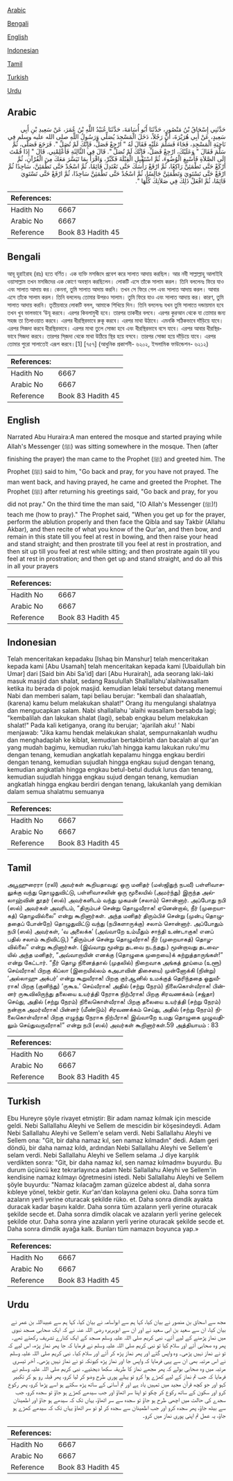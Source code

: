 [Arabic](#arabic)

[Bengali](#bengali)

[English](#english)

[Indonesian](#indonesian)

[Tamil](#tamil)

[Turkish](#turkish)

[Urdu](#urdu)

## Arabic


<div dir="rtl" lang="ar" style={{fontSize:'larger',backgroundColor:'#f8f9fa',padding:20}}>
حَدَّثَنِي إِسْحَاقُ بْنُ مَنْصُورٍ، حَدَّثَنَا أَبُو أُسَامَةَ، حَدَّثَنَا عُبَيْدُ اللَّهِ بْنُ عُمَرَ، عَنْ سَعِيدِ بْنِ أَبِي سَعِيدٍ، عَنْ أَبِي هُرَيْرَةَ، أَنَّ رَجُلاً، دَخَلَ الْمَسْجِدَ يُصَلِّي وَرَسُولُ اللَّهِ صلى الله عليه وسلم فِي نَاحِيَةِ الْمَسْجِدِ، فَجَاءَ فَسَلَّمَ عَلَيْهِ فَقَالَ لَهُ ‏"‏ ارْجِعْ فَصَلِّ، فَإِنَّكَ لَمْ تُصَلِّ ‏"‏‏.‏ فَرَجَعَ فَصَلَّى، ثُمَّ سَلَّمَ فَقَالَ ‏"‏ وَعَلَيْكَ، ارْجِعْ فَصَلِّ، فَإِنَّكَ لَمْ تُصَلِّ ‏"‏‏.‏ قَالَ فِي الثَّالِثَةِ فَأَعْلِمْنِي‏.‏ قَالَ ‏"‏ إِذَا قُمْتَ إِلَى الصَّلاَةِ فَأَسْبِغِ الْوُضُوءَ، ثُمَّ اسْتَقْبِلِ الْقِبْلَةَ فَكَبِّرْ، وَاقْرَأْ بِمَا تَيَسَّرَ مَعَكَ مِنَ الْقُرْآنِ، ثُمَّ ارْكَعْ حَتَّى تَطْمَئِنَّ رَاكِعًا، ثُمَّ ارْفَعْ رَأْسَكَ حَتَّى تَعْتَدِلَ قَائِمًا، ثُمَّ اسْجُدْ حَتَّى تَطْمَئِنَّ، سَاجِدًا ثُمَّ ارْفَعْ حَتَّى تَسْتَوِيَ وَتَطْمَئِنَّ جَالِسًا، ثُمَّ اسْجُدْ حَتَّى تَطْمَئِنَّ سَاجِدًا، ثُمَّ ارْفَعْ حَتَّى تَسْتَوِيَ قَائِمًا، ثُمَّ افْعَلْ ذَلِكَ فِي صَلاَتِكَ كُلِّهَا ‏"‏‏.‏
</div>
<div style={{backgroundColor:'#f8f9fa',padding:20, marginBottom: 10}}><table> <thead> <tr> <th>References:</th> <th></th> </tr> </thead> <tbody><tr><td>Hadith No</td><td>6667</td></tr><tr><td>Arabic No</td><td>6667</td></tr><tr><td>Reference</td><td>Book 83 Hadith 45</td></tr></tbody></table></div>

## Bengali


<div dir="ltr" lang="bn" style={{fontSize:'larger',backgroundColor:'#f8f9fa',padding:20}}>
আবূ হুরাইরাহ (রাঃ) হতে বর্ণিত। এক ব্যক্তি মসজিদে প্রবেশ করে সালাত আদায় করছিল। আর নবী সাল্লাল্লাহু আলাইহি ওয়াসাল্লাম তখন মসজিদের এক কোণে অবস্থান করছিলেন। লোকটি এসে তাঁকে সালাম করল। তিনি বললেনঃ ফিরে যাও এবং সালাত আদায় কর। কেননা, তুমি সালাত আদায় করনি। তখন সে ফিরে গেল এবং সালাত আদায় করল। আবার এসে তাঁকে সালাম করল। তিনি বললেনঃ তোমার উপরও সালাম। তুমি ফিরে যাও এবং সালাত আদায় কর। কারণ, তুমি সালাত আদায় করনি। তৃতীয়বারে লোকটি বলল, আমাকে শিখিয়ে দিন। তিনি বললেনঃ যখন তুমি সালাতে দন্ডায়মান হবে তখন খুব ভালভাবে ‘উযূ করবে। এরপর কিবলামুখী হবে। তারপর তাকবীর বলবে। এরপর কুরআন থেকে যা তোমার জন্য সহজ তা তিলাওয়াত করবে। এরপর ধীরস্থিরভাবে রুকূ করবে। এরপর মাথা উঠাবে। এমনকি সঠিকভাবে দাঁড়িয়ে যাবে। এরপর সিজদা করবে ধীরস্থিরভাবে। এরপর মাথা তুলে সোজা হবে এবং ধীরস্থিরভাবে বসে যাবে। এরপর আবার ধীরস্থিরভাবে সিজদা করবে। তারপর সি্জদা থেকে মাথা উঠিয়ে স্থির হয়ে বসবে। তারপর সোজা হয়ে দাঁড়িয়ে যাবে। এরপর তোমার পুরো সালাতেই এরূপ করবে।[1] [৭৫৭] (আধুনিক প্রকাশনী- ৬২০২, ইসলামিক ফাউন্ডেশন- ৬২১২)
</div>
<div style={{backgroundColor:'#f8f9fa',padding:20, marginBottom: 10}}><table> <thead> <tr> <th>References:</th> <th></th> </tr> </thead> <tbody><tr><td>Hadith No</td><td>6667</td></tr><tr><td>Arabic No</td><td>6667</td></tr><tr><td>Reference</td><td>Book 83 Hadith 45</td></tr></tbody></table></div>

## English


<div dir="ltr" lang="en" style={{fontSize:'larger',backgroundColor:'#f8f9fa',padding:20}}>
Narrated Abu Huraira:A man entered the mosque and started praying while Allah's Messenger (ﷺ) was sitting somewhere in the mosque. Then (after finishing the prayer) the man came to the Prophet (ﷺ) and greeted him. The Prophet (ﷺ) said to him, "Go back and pray, for you have not prayed. The man went back, and having prayed, he came and greeted the Prophet. The Prophet (ﷺ) after returning his greetings said, "Go back and pray, for you did not pray." On the third time the man said, "(O Allah's Messenger (ﷺ)!) teach me (how to pray)." The Prophet said, "When you get up for the prayer, perform the ablution properly and then face the Qibla and say Takbir (Allahu Akbar), and then recite of what you know of the Qur'an, and then bow, and remain in this state till you feel at rest in bowing, and then raise your head and stand straight; and then prostrate till you feel at rest in prostration, and then sit up till you feel at rest while sitting; and then prostrate again till you feel at rest in prostration; and then get up and stand straight, and do all this in all your prayers
</div>
<div style={{backgroundColor:'#f8f9fa',padding:20, marginBottom: 10}}><table> <thead> <tr> <th>References:</th> <th></th> </tr> </thead> <tbody><tr><td>Hadith No</td><td>6667</td></tr><tr><td>Arabic No</td><td>6667</td></tr><tr><td>Reference</td><td>Book 83 Hadith 45</td></tr></tbody></table></div>

## Indonesian


<div dir="ltr" lang="id" style={{fontSize:'larger',backgroundColor:'#f8f9fa',padding:20}}>
Telah menceritakan kepadaku [Ishaq bin Manshur] telah menceritakan kepada kami [Abu Usamah] telah menceritakan kepada kami [Ubaidullah bin Umar] dari [Said bin Abi Sa'id] dari [Abu Hurairah], ada seorang laki-laki masuk masjid dan shalat, sedang Rasulullah Shallallahu'alaihiwasallam ketika itu berada di pojok masjid. kemudian lelaki tersebut datang menemui Nabi dan memberi salam, tapi beliau berujar: "kembali dan shalaatlah, (karena) kamu belum melakukan shalat!" Orang itu mengulangi shalatnya dan mengucapkan salam. Nabi shallallahu 'alaihi wasallam bersabda lagi; "kembalilah dan lakukan shalat (lagi), sebab engkau belum melakukan shalat!" Pada kali ketiganya, orang itu berujar; 'ajarilah aku! ' Nabi menjawab: "Jika kamu hendak melakukan shalat, sempurnakanlah wudhu dan menghadaplah ke kiblat, kemudian bertakbirlah dan bacalah al qur'an yang mudah bagimu, kemudian ruku'lah hingga kamu lakukan ruku'mu dengan tenang, kemudian angkatlah kepalamu hingga engkau berdiri dengan tenang, kemudian sujudlah hingga engkau sujud dengan tenang, kemudian angkatlah hingga engkau betul-betul duduk lurus dan tenang, kemudian sujudlah hingga engkau sujud dengan tenang, kemudian angkatlah hingga engkau berdiri dengan tenang, lakukanlah yang demikian dalam semua shalatmu semuanya
</div>
<div style={{backgroundColor:'#f8f9fa',padding:20, marginBottom: 10}}><table> <thead> <tr> <th>References:</th> <th></th> </tr> </thead> <tbody><tr><td>Hadith No</td><td>6667</td></tr><tr><td>Arabic No</td><td>6667</td></tr><tr><td>Reference</td><td>Book 83 Hadith 45</td></tr></tbody></table></div>

## Tamil


<div dir="ltr" lang="ta" style={{fontSize:'larger',backgroundColor:'#f8f9fa',padding:20}}>
அபூஹுரைரா (ரலி) அவர்கள் கூறியதாவது: ஒரு மனிதர் (மஸ்ஜிதுந் நபவீ) பள்ளிவாசலுக்கு வந்து தொழுதுவிட்டு, பள்ளிவாசலின் ஒரு மூலையில் (அமர்ந்து) இருந்த அல்லாஹ்வின் தூதர் (ஸல்) அவர்களிடம் வந்து முகமன் (சலாம்) சொன்னார். அப்போது நபி (ஸல்) அவர்கள் அவரிடம், “திரும்பச் சென்று தொழுவீராக! ஏனென்றால், நீர் (முறையாகத்) தொழவில்லை” என்று கூறினார்கள். அந்த மனிதர் திரும்பிச் சென்று (முன்பு தொழுததைப் போன்றே) தொழுதுவிட்டு வந்து (நபிகளாருக்கு) சலாம் சொன்னார். அப்போதும் நபி (ஸல்) அவர்கள், ‘வ அலைக்க’ (அவ்வாறே உம்மீதும் சாந்தி உண்டாகுக! எனப் பதில் சலாம் கூறிவிட்டு,) “திரும்பச் சென்று தொழுவீராக! நீர் (முறையாகத்) தொழவில்லை” என்று கூறினார்கள். (இவ்வாறு மூன்று தடவை நடந்தது.) மூன்றாவது தடவையில் அந்த மனிதர், “அவ்வாறாயின் எனக்கு (தொழுகை முறையை)க் கற்றுத்தாருங்கள்!” என்று கேட்டார். “நீர் தொழ நினைத்தால் (முதலில்) நிறைவாக அங்கத் தூய்மை (உளூ) செய்வீராக! பிறகு கிப்லா (இறையில்லம் கஅபாவின் திசையை) முன்னோக்கி (நின்று) ‘அல்லாஹு அக்பர்’ என்று கூறுவீராக! பிறகு குர்ஆனில் உமக்குத் தெரிந்ததை ஓதுவீராக! பிறகு (குனிந்து) ‘ருகூஉ’ செய்வீராக! அதில் (சற்று நேரம்) நிலைகொள்வீராக! பின்னர் ருகூவிலிருந்து தலையை உயர்த்தி நேராக நிற்பீராக! பிறகு சிரவணக்கம் (சஜ்தா) செய்து, அதில் (சற்று நேரம்) நிலைகொள்வீராக! பிறகு தலையை உயர்த்தி (சற்று நேரம்) நன்றாக அமர்வீராக! பின்னர் (மீண்டும்) சிரவணக்கம் செய்து, அதில் (சற்று நேரம்) நிலைகொள்வீராக! பிறகு எழுந்து நேராக நிற்பீராக! இவ்வாறே உமது தொழுகை முழுவதிலும் செய்துவருவீராக!” என்று நபி (ஸல்) அவர்கள் கூறினார்கள்.59 அத்தியாயம் : 83
</div>
<div style={{backgroundColor:'#f8f9fa',padding:20, marginBottom: 10}}><table> <thead> <tr> <th>References:</th> <th></th> </tr> </thead> <tbody><tr><td>Hadith No</td><td>6667</td></tr><tr><td>Arabic No</td><td>6667</td></tr><tr><td>Reference</td><td>Book 83 Hadith 45</td></tr></tbody></table></div>

## Turkish


<div dir="ltr" lang="tr" style={{fontSize:'larger',backgroundColor:'#f8f9fa',padding:20}}>
Ebu Hureyre şöyle rivayet etmiştir: Bir adam namaz kılmak için mescide geldi. Nebi Sallallahu Aleyhi ve Sellem de mescidin bir köşesindeydi. Adam Nebi Sallallahu Aleyhi ve Sellem'e selam verdi. Nebi Sallallahu Aleyhi ve Sellem ona: "Git, bir daha namaz kıl, sen namaz kılmadın" dedi. Adam geri döndü, bir daha namaz kıldı, ardından Nebi Sallallahu Aleyhi ve Sellem'e selam verdi. Nebi Sallallahu Aleyhi ve Sellem selama .J diye karşılık verdikten sonra: "Git, bir daha namaz kıl, sen namaz kılmadm» buyurdu. Bu durum üçüncü kez tekrarlayınca adam Nebi Sallallahu Aleyhi ve Sellem'in kendisine namaz kılmayı öğretmesini istedi. Nebi Sallallahu Aleyhi ve Sellem şöyle buyurdu: "Namaz kılacağm zaman güzelce abdest al, daha sonra kıbleye yönel, tekbir getir. Kur'an'dan kolayına geleni oku. Daha sonra tüm azaların yerli yerine oturacak şekilde rüko. et. Daha sonra dimdik ayakta duracak kadar başını kaldır. Daha sonra tüm azaların yerli yerine oturacak şekilde secde et. Daha sonra dimdik olacak ve azaların yerli yerine gelecek şekilde otur. Daha sonra yine azaların yerli yerine oturacak şekilde secde et. Daha sonra dimdik ayağa kalk. Bunları tüm namazın boyunca yap.»
</div>
<div style={{backgroundColor:'#f8f9fa',padding:20, marginBottom: 10}}><table> <thead> <tr> <th>References:</th> <th></th> </tr> </thead> <tbody><tr><td>Hadith No</td><td>6667</td></tr><tr><td>Arabic No</td><td>6667</td></tr><tr><td>Reference</td><td>Book 83 Hadith 45</td></tr></tbody></table></div>

## Urdu


<div dir="rtl" lang="ur" style={{fontSize:'larger',backgroundColor:'#f8f9fa',padding:20}}>
مجھ سے اسحاق بن منصور نے بیان کیا، کہا ہم سے ابواسامہ نے بیان کیا، کہا ہم سے عبیداللہ بن عمر نے بیان کیا، ان سے سعید بن ابی سعید نے اور ان سے ابوہریرہ رضی اللہ عنہ نے کہ ایک صحابی مسجد نبوی میں نماز پڑھنے کے لیے آئے۔ نبی کریم صلی اللہ علیہ وسلم مسجد کے ایک کنارے تشریف رکھتے تھے۔ پھر وہ صحابی آئے اور سلام کیا تو نبی کریم صلی اللہ علیہ وسلم نے فرمایا کہ جا پھر نماز پڑھ، اس لیے کہ تو نے نماز نہیں پڑھی۔ وہ واپس گئے اور پھر نماز پڑھ کر آئے اور سلام کیا۔ نبی کریم صلی اللہ علیہ وسلم نے اس مرتبہ بھی ان سے یہی فرمایا کہ واپس جا اور نماز پڑھ کیونکہ تو نے نماز نہیں پڑھی۔ آخر تیسری مرتبہ میں وہ صحابی بولے کہ پھر مجھے نماز کا طریقہ سکھا دیجئیے۔ نبی کریم صلی اللہ علیہ وسلم نے فرمایا کہ جب تم نماز کے لیے کھڑے ہوا کرو تو پہلے پوری طرح وضو کر لیا کرو، پھر قبلہ رو ہو کر تکبیر کہو اور جو کچھ قرآن مجید میں تمہیں یاد ہے اور تم آسانی کے ساتھ پڑھ سکتے ہو اسے پڑھا کرو، پھر رکوع کرو اور سکون کے ساتھ رکوع کر چکو تو اپنا سر اٹھاؤ اور جب سیدھے کھڑے ہو جاؤ تو سجدہ کرو، جب سجدے کی حالت میں اچھی طرح ہو جاؤ تو سجدہ سے سر اٹھاؤ، یہاں تک کہ سیدھے ہو جاؤ اور اطمینان سے بیٹھ جاؤ، پھر سجدہ کرو اور جب اطمینان سے سجدہ کر لو تو سر اٹھاؤ یہاں تک کہ سیدھے کھڑے ہو جاؤ، یہ عمل تم اپنی پوری نماز میں کرو۔
</div>
<div style={{backgroundColor:'#f8f9fa',padding:20, marginBottom: 10}}><table> <thead> <tr> <th>References:</th> <th></th> </tr> </thead> <tbody><tr><td>Hadith No</td><td>6667</td></tr><tr><td>Arabic No</td><td>6667</td></tr><tr><td>Reference</td><td>Book 83 Hadith 45</td></tr></tbody></table></div>
